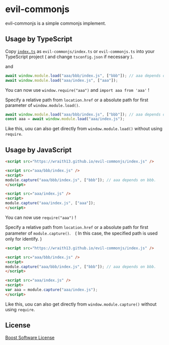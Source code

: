 # evil-commonjs

evil-commonjs is a simple commonjs implement.

## Usage by TypeScript

Copy [`index.ts`](index.ts) as `evil-commonjs/index.ts` or `evil-commonjs.ts` into your TypeScript project ( and change `tsconfig.json` if necessary ).

and

```typescript
await window.module.load("aaa/bbb/index.js", ["bbb"]); // aaa depends on bbb.
await window.module.load("aaa/index.js", ["aaa"]);
```

You can now use `window.require("aaa")` and `import aaa from 'aaa'` !

Specify a relative path from `location.href` or a absolute path for first parameter of `window.module.load()`.

```typescript
await window.module.load("aaa/bbb/index.js", ["bbb"]); // aaa depends on bbb.
const aaa = await window.module.load("aaa/index.js");
```

Like this, uou can also get directly from `window.module.load()` without using `require`.

## Usage by JavaScript

```html
<script src="https://wraith13.github.io/evil-commonjs/index.js" />

<script src="aaa/bbb/index.js" />
<script>
module.capture("aaa/bbb/index.js", ["bbb"]); // aaa depends on bbb.
</script>

<script src="aaa/index.js" />
<script>
module.capture("aaa/index.js", ["aaa"]);
</script>
```

You can now use `require("aaa")` !

Specify a relative path from `location.href` or a absolute path for first parameter of `module.capture()`.　( In this case, the specified path is used only for identify. )

```html
<script src="https://wraith13.github.io/evil-commonjs/index.js" />

<script src="aaa/bbb/index.js" />
<script>
module.capture("aaa/bbb/index.js", ["bbb"]); // aaa depends on bbb.
</script>

<script src="aaa/index.js" />
<script>
var aaa = module.capture("aaa/index.js");
</script>
```

Like this, uou can also get directly from `window.module.capture()` without using `require`.

## License

[Boost Software License](LICENSE_1_0.txt)
